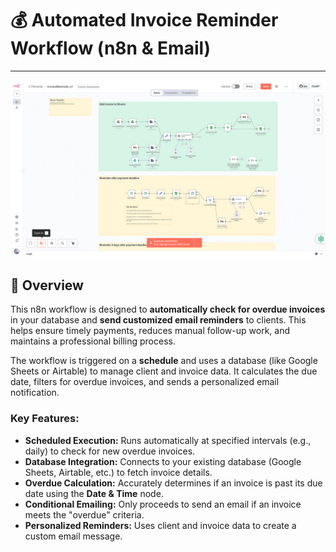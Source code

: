 # 💰 Automated Invoice Reminder Workflow (n8n & Email)

---

![Invoice Reminder Workflow Diagram](invoice-reminder.jpg)

## 🚀 Overview

This n8n workflow is designed to **automatically check for overdue invoices** in your database and **send customized email reminders** to clients. This helps ensure timely payments, reduces manual follow-up work, and maintains a professional billing process.

The workflow is triggered on a **schedule** and uses a database (like Google Sheets or Airtable) to manage client and invoice data. It calculates the due date, filters for overdue invoices, and sends a personalized email notification.

### Key Features:

* **Scheduled Execution:** Runs automatically at specified intervals (e.g., daily) to check for new overdue invoices.
* **Database Integration:** Connects to your existing database (Google Sheets, Airtable, etc.) to fetch invoice details.
* **Overdue Calculation:** Accurately determines if an invoice is past its due date using the **Date & Time** node.
* **Conditional Emailing:** Only proceeds to send an email if an invoice meets the "overdue" criteria.
* **Personalized Reminders:** Uses client and invoice data to create a custom email message.
